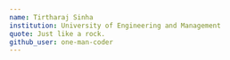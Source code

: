 ```yaml
---
name: Tirtharaj Sinha
institution: University of Engineering and Management
quote: Just like a rock.
github_user: one-man-coder
---
```

